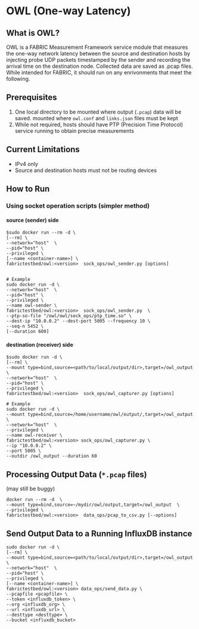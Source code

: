 # OWL (One-way Latency)

## What is OWL?
OWL is a FABRIC Measurement Framework service module that measures the one-way 
network latency between the source and destination hosts by injecting probe UDP packets 
timestamped by the sender and recording the arrival time on the destination node. 
Collected data are saved as .pcap files. While intended for FABRIC, it should run 
on any enrivonments that meet the following. 


## Prerequisites
1. One local directory to be mounted where output (`.pcap`) data will be saved. 
mounted where `owl.conf` and `links.json` files must be kept
2. While not required, hosts should have PTP (Precision Time Protocol) service running
to obtain precise measurements


## Current Limitations
- IPv4 only
- Source and destination hosts  must not be routing devices


## How to Run

### Using socket operation scripts (simpler method)

#### source (sender) side

```
$sudo docker run --rm -d \
[--rm] \
--network="host"  \
--pid="host" \
--privileged \
[--name <container-name>] \
fabrictestbed/owl:<version>  sock_ops/owl_sender.py [options] 


# Example
sudo docker run -d \
--network="host"  \
--pid="host" \
--privileged \
--name owl-sender \
fabrictestbed/owl:<version>  sock_ops/owl_sender.py  \
--ptp-so-file "/owl/owl/sock_ops/ptp_time.so" \
--dest-ip "10.0.0.2" --dest-port 5005 --frequency 10 \
--seq-n 5452 \
[--duration 600]

```

#### destination (receiver) side

```
$sudo docker run -d \
[--rm] \
--mount type=bind,source=<path/to/local/output/dir>,target=/owl_output \
--network="host"  \
--pid="host" \
--privileged \
fabrictestbed/owl:<version>  sock_ops/owl_capturer.py [options]

# Example
sudo docker run -d \
--mount type=bind,source=/home/username/owl/output/,target=/owl_output \
--network="host"  \
--privileged \
--name owl-receiver \
fabrictestbed/owl:<version> sock_ops/owl_capturer.py \
--ip "10.0.0.2" \
--port 5005 \
--outdir /owl_output --duration 60

```

## Processing Output Data (`*.pcap` files)

(may still be buggy)

```
docker run --rm -d  \
--mount type=bind,source=~/mydir/owl/output,target=/owl_output  \
--privileged \
fabrictestbed/owl:<version>  data_ops/pcap_to_csv.py [--options]
```

## Send Output Data to a Running InfluxDB instance

```
sudo docker run -d \
[--rm] \
--mount type=bind,source=<path/to/local/output/dir>,target=/owl_output \
--network="host"  \
--pid="host" \
--privileged \
[--name <container-name>] \
fabrictestbed/owl:<version> data_ops/send_data.py \
--pcapfile <pcapfile> \
--token <influxdb_token> \
--org <influxdb_org> \
--url <influxdb_url> \
--desttype <desttype> \
--bucket <influxdb_bucket>

 
